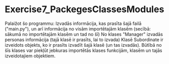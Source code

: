 # Exercise7_PackegesClassesModules
 
Palaižot šo programmu:
Izvadās informācija, kas prasīta šajā failā ("main.py"), un arī informācija no visām importētajām klasēm (secībā: sākumā no importētajām klasēm un tad no šī)
No klases "Manager" izvadās personas informācija (tajā klasē ir prasīts, lai to izvada)
Klasē Subordinate ir izveidots objekts, ko ir prasīts izvadīt šajā klasē (un tas izvadās).
Būtībā no šīs klases var piekļūt jebkuras importētās klases funkcijām, klasēm un tajās izveidotajiem objektiem.
